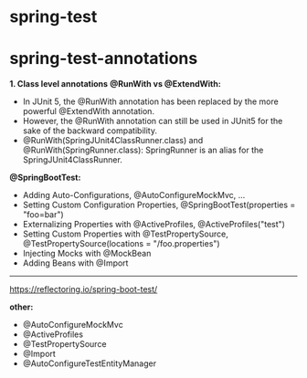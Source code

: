 # spring-test

# spring-test-annotations

**1. Class level annotations**
**@RunWith vs @ExtendWith:**
- In JUnit 5, the @RunWith annotation has been replaced by the more powerful @ExtendWith annotation.
- However, the @RunWith annotation can still be used in JUnit5 for the sake of the backward compatibility.
- @RunWith(SpringJUnit4ClassRunner.class) and @RunWith(SpringRunner.class): SpringRunner is an alias for the SpringJUnit4ClassRunner.

**@SpringBootTest:**
- Adding Auto-Configurations, @AutoConfigureMockMvc, ...  
- Setting Custom Configuration Properties, @SpringBootTest(properties = "foo=bar")
- Externalizing Properties with @ActiveProfiles, @ActiveProfiles("test")
- Setting Custom Properties with @TestPropertySource, @TestPropertySource(locations = "/foo.properties")
- Injecting Mocks with @MockBean
- Adding Beans with @Import
---
https://reflectoring.io/spring-boot-test/

**other:**
- @AutoConfigureMockMvc
- @ActiveProfiles
- @TestPropertySource
- @Import
- @AutoConfigureTestEntityManager
